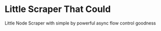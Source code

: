# Little Scraper That Could
 Little Node Scraper with simple by powerful async flow control goodness
